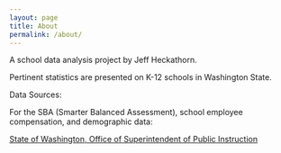 ```yaml
---
layout: page
title: About
permalink: /about/
---
```


A school data analysis project by Jeff Heckathorn.

Pertinent statistics are presented on K-12 schools in Washington State.

Data Sources:

For the SBA (Smarter Balanced Assessment), school employee compensation, and demographic data:

[State of Washington, Office of Superintendent of Public Instruction](http://www.k12.wa.us/default.aspx)

